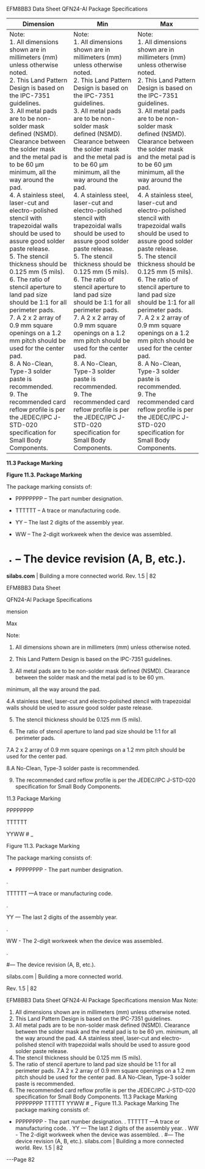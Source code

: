 EFM8BB3 Data Sheet
QFN24-AI Package Specifications

|Dimension|Min|Max|
|---|---|---|
|Note:<br>1. All dimensions shown are in millimeters (mm) unless otherwise noted.<br>2. This Land Pattern Design is based on the IPC-7351 guidelines.<br>3. All metal pads are to be non-solder mask defined (NSMD). Clearance between the solder mask and the metal pad is to be 60 µm<br>minimum, all the way around the pad.<br>4. A stainless steel, laser-cut and electro-polished stencil with trapezoidal walls should be used to assure good solder paste release.<br>5. The stencil thickness should be 0.125 mm (5 mils).<br>6. The ratio of stencil aperture to land pad size should be 1:1 for all perimeter pads.<br>7. A 2 x 2 array of 0.9 mm square openings on a 1.2 mm pitch should be used for the center pad.<br>8. A No-Clean, Type-3 solder paste is recommended.<br>9. The recommended card reflow profile is per the JEDEC/IPC J-STD-020 specification for Small Body Components.|Note:<br>1. All dimensions shown are in millimeters (mm) unless otherwise noted.<br>2. This Land Pattern Design is based on the IPC-7351 guidelines.<br>3. All metal pads are to be non-solder mask defined (NSMD). Clearance between the solder mask and the metal pad is to be 60 µm<br>minimum, all the way around the pad.<br>4. A stainless steel, laser-cut and electro-polished stencil with trapezoidal walls should be used to assure good solder paste release.<br>5. The stencil thickness should be 0.125 mm (5 mils).<br>6. The ratio of stencil aperture to land pad size should be 1:1 for all perimeter pads.<br>7. A 2 x 2 array of 0.9 mm square openings on a 1.2 mm pitch should be used for the center pad.<br>8. A No-Clean, Type-3 solder paste is recommended.<br>9. The recommended card reflow profile is per the JEDEC/IPC J-STD-020 specification for Small Body Components.|Note:<br>1. All dimensions shown are in millimeters (mm) unless otherwise noted.<br>2. This Land Pattern Design is based on the IPC-7351 guidelines.<br>3. All metal pads are to be non-solder mask defined (NSMD). Clearance between the solder mask and the metal pad is to be 60 µm<br>minimum, all the way around the pad.<br>4. A stainless steel, laser-cut and electro-polished stencil with trapezoidal walls should be used to assure good solder paste release.<br>5. The stencil thickness should be 0.125 mm (5 mils).<br>6. The ratio of stencil aperture to land pad size should be 1:1 for all perimeter pads.<br>7. A 2 x 2 array of 0.9 mm square openings on a 1.2 mm pitch should be used for the center pad.<br>8. A No-Clean, Type-3 solder paste is recommended.<br>9. The recommended card reflow profile is per the JEDEC/IPC J-STD-020 specification for Small Body Components.|



**11.3 Package Marking**



**Figure 11.3. Package Marking**

The package marking consists of:

 - PPPPPPPP – The part number designation.

 - TTTTTT – A trace or manufacturing code.

 - YY – The last 2 digits of the assembly year.

 - WW – The 2-digit workweek when the device was assembled.

 - # – The device revision (A, B, etc.).

**silabs.com** | Building a more connected world. Rev. 1.5 | 82



EFM8BB3 Data Sheet

QFN24-Al Package Specifications

mension

Max

Note:

1. All dimensions shown are in millimeters (mm) unless otherwise noted.

2. This Land Pattern Design is based on the IPC-7351 guidelines.

3. All metal pads are to be non-solder mask defined (NSMD). Clearance between the solder mask and the metal pad is to be 60 ym.

minimum, all the way around the pad.

4.A stainless steel, laser-cut and electro-polished stencil with trapezoidal walls should be used to assure good solder paste release.

5. The stencil thickness should be 0.125 mm (5 mils).

6. The ratio of stencil aperture to land pad size should be 1:1 for all perimeter pads.

7.A 2 x 2 array of 0.9 mm square openings on a 1.2 mm pitch should be used for the center pad.

8.A No-Clean, Type-3 solder paste is recommended.

9. The recommended card reflow profile is per the JEDEC/IPC J-STD-020 specification for Small Body Components.

11.3 Package Marking

PPPPPPPP

TTTTTT

YYWW # _

Figure 11.3. Package Marking

The package marking consists of:

+ PPPPPPPP - The part number designation.

.

TTTTTT —A trace or manufacturing code.

.

YY — The last 2 digits of the assembly year.

.

WW - The 2-digit workweek when the device was assembled.

.

#— The device revision (A, B, etc.).

silabs.com | Building a more connected world.

Rev. 1.5 | 82

EFM8BB3 Data Sheet
QFN24-Al Package Specifications
mension Max
Note:
1. All dimensions shown are in millimeters (mm) unless otherwise noted.
2. This Land Pattern Design is based on the IPC-7351 guidelines.
3. All metal pads are to be non-solder mask defined (NSMD). Clearance between the solder mask and the metal pad is to be 60 ym.
minimum, all the way around the pad.
4.A stainless steel, laser-cut and electro-polished stencil with trapezoidal walls should be used to assure good solder paste release.
5. The stencil thickness should be 0.125 mm (5 mils).
6. The ratio of stencil aperture to land pad size should be 1:1 for all perimeter pads.
7.A 2 x 2 array of 0.9 mm square openings on a 1.2 mm pitch should be used for the center pad.
8.A No-Clean, Type-3 solder paste is recommended.
9. The recommended card reflow profile is per the JEDEC/IPC J-STD-020 specification for Small Body Components.
11.3 Package Marking
PPPPPPPP
TTTTTT
YYWW #
_
Figure 11.3. Package Marking
The package marking consists of:
+ PPPPPPPP - The part number designation.
. TTTTTT —A trace or manufacturing code.
. YY — The last 2 digits of the assembly year.
. WW - The 2-digit workweek when the device was assembled.
. #— The device revision (A, B, etc.).
silabs.com | Building a more connected world. Rev. 1.5 | 82


---Page 82 

